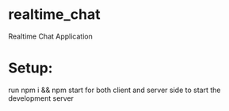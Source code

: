 # realtime_chat
Realtime Chat Application

# Setup:

run npm i && npm start for both client and server side to start the development server
